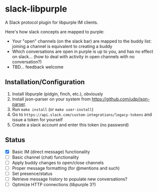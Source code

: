 # slack-libpurple

A Slack protocol plugin for libpurple IM clients.

Here's how slack concepts are mapped to purple:

   * Your "open" channels (on the slack bar) are mapped to the buddy list: joining a channel is equivalent to creating a buddy
   * Which conversations are open in purple is up to you, and has no effect on slack... (how to deal with activity in open channels with no conversation?)
   * TBD... feedback welcome

## Installation/Configuration

1. Install libpurple (pidgin, finch, etc.), obviously
1. Install json-parser on your system from https://github.com/udp/json-parser.
1. Run `make install` (or `make user-install`)
1. Go to `https://api.slack.com/custom-integrations/legacy-tokens` and issue a token for yourself
1. Create a slack account and enter this token (no password)

## Status

- [x] Basic IM (direct message) functionality
- [ ] Basic channel (chat) functionality
- [ ] Apply buddy changes to open/close channels
- [ ] Proper message formatting (for @mentions and such)
- [ ] Set presence/status
- [ ] Retrieve message history to populate new conversations?
- [ ] Optimize HTTP connections (libpurple 3?)
